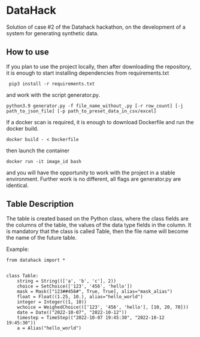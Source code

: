 # DataHack

Solution of case #2 of the Datahack hackathon, on the development of a system for generating synthetic data.

## How to use
If you plan to use the project locally, then after downloading the repository, it is enough to start installing dependencies from requirements.txt 

``` pip3 install -r requirements.txt```

and work with the script generator.py.

```python3.9 generator.py -f file_name_without_.py [-r row_count] [-j path_to_json_file] [-p path_to_preset_data_in_csv/excel]```

If a docker scan is required, it is enough to download Dockerfile and run the docker build.

```docker build - < Dockerfile```

then launch the container 

```docker run -it image_id bash ```

and you will have the opportunity to work with the project in a stable environment. Further work is no different, all flags are generator.py are identical.

## Table Description

The table is created based on the Python class, where the class fields are the columns of the table, the values of the data type fields in the column.
It is mandatory that the class is called Table, then the file name will become the name of the future table.

Example:

```
from datahack import *


class Table:
    string = String((['a', 'b', 'c'], 2))
    choice = SetChoice(['123', '456', 'hello'])
    mask = Mask(["123##456#", True, True], alias="mask_alias")
    float = Float((1.25, 10.), alias="hello_world")
    integer = Integer((1, 10))
    wchoice = WeighedChoice((['123', '456', 'hello'], [10, 20, 70]))
    date = Date(("2022-10-07", "2022-10-12"))
    timestep = TimeStep(("2022-10-07 19:45:30", "2022-10-12 19:45:30"))
    a = Alias("hello_world")
```
